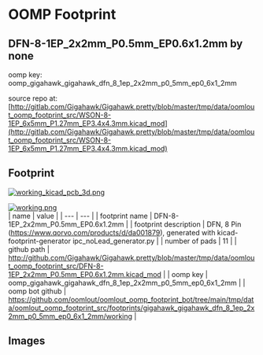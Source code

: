 # OOMP Footprint  
## DFN-8-1EP_2x2mm_P0.5mm_EP0.6x1.2mm  by none  
  
oomp key: oomp_gigahawk_gigahawk_dfn_8_1ep_2x2mm_p0_5mm_ep0_6x1_2mm  
  
source repo at: [http://gitlab.com/Gigahawk/Gigahawk.pretty/blob/master/tmp/data/oomlout_oomp_footprint_src/WSON-8-1EP_6x5mm_P1.27mm_EP3.4x4.3mm.kicad_mod](http://gitlab.com/Gigahawk/Gigahawk.pretty/blob/master/tmp/data/oomlout_oomp_footprint_src/WSON-8-1EP_6x5mm_P1.27mm_EP3.4x4.3mm.kicad_mod)  
## Footprint  
  
[![working_kicad_pcb_3d.png](working_kicad_pcb_3d_600.png)](working_kicad_pcb_3d.png)  
  
[![working.png](working_600.png)](working.png)  
| name | value | 
| --- | --- | 
| footprint name | DFN-8-1EP_2x2mm_P0.5mm_EP0.6x1.2mm | 
| footprint description | DFN, 8 Pin (https://www.qorvo.com/products/d/da001879), generated with kicad-footprint-generator ipc_noLead_generator.py | 
| number of pads | 11 | 
| github path | http://github.com/Gigahawk/Gigahawk.pretty/blob/master/tmp/data/oomlout_oomp_footprint_src/DFN-8-1EP_2x2mm_P0.5mm_EP0.6x1.2mm.kicad_mod | 
| oomp key | oomp_gigahawk_gigahawk_dfn_8_1ep_2x2mm_p0_5mm_ep0_6x1_2mm | 
| oomp bot github | https://github.com/oomlout/oomlout_oomp_footprint_bot/tree/main/tmp/data/oomlout_oomp_footprint_src/footprints/gigahawk_gigahawk_dfn_8_1ep_2x2mm_p0_5mm_ep0_6x1_2mm/working | 
## Images  
